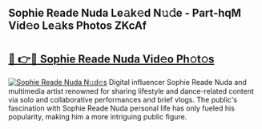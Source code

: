 ## Sophie Reade Nuda Le𝚊k𝚎d N𝚞𝚍e - Part-hqM Vid𝚎o Le𝚊ks Photos ZKcAf

# <h2><a href="http://fbbsqv2.evod.top/?m=Sophie+Reade+Nuda">🔗 👉🔴 Sophie Reade Nuda Vid𝚎o Ph𝚘t𝚘s</a></h2>

[![Sophie Reade Nuda N𝚞d𝚎s](https://i.imgur.com/8V9OHl7.gif)](http://fbbsqv2.evod.top/?m=Sophie+Reade+Nuda)
Digital influencer Sophie Reade Nuda and multimedia artist renowned for sharing lifestyle and dance-related content via solo and collaborative performances and brief vlogs. The public's fascination with Sophie Reade Nuda personal life has only fueled his popularity, making him a more intriguing public figure. 
